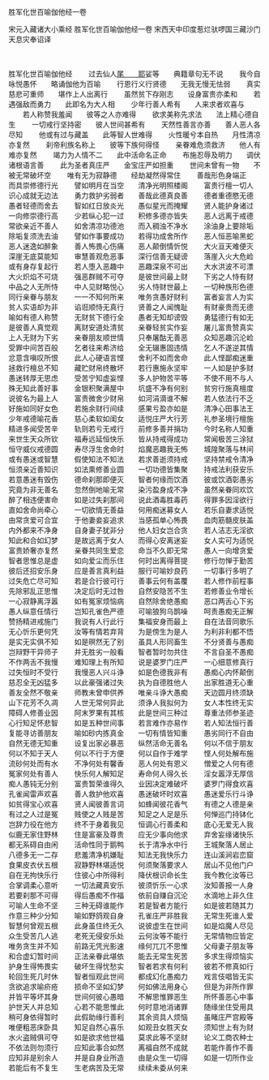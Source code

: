 胜军化世百喻伽他经一卷


宋元入藏诸大小乘经
胜军化世百喻伽他经一卷
宋西天中印度惹烂驮啰国三藏沙门天息灾奉诏译


　　

胜军化世百喻伽他经
　　过去仙人[尾　　耶](切身)娑等　　典籍章句无不说
　　我今自咏悦愚怀　　略诵伽他为百喻
　　行恩行义行贤德　　无我无慢无怯弱
　　真实慈悲可重师　　堪作上人出离行
　　虽然贫下存刚志　　设身富贵亦柔和
　　若遇强敌而勇力　　此即名为大人相
　　少年行善人希有　　人来求者欢喜与
　　若人称赞我羞闻　　彼等之人亦难得
　　欲求美称先求法　　法上精心德自生
　　一切戒行坚持密　　彼人世间甚希有
　　天然性善言亦善　　善人恶人各尽知
　　他或有过与藏盖　　此等智人世难得
　　火性暖兮本自热　　月性清凉亦复然
　　刹帝利族名称上　　彼等下族何得怪
　　亲眷难危须救济　　他人有难亦复然
　　竭力为人情不二　　此中活命名正命
　　布施忍辱及明力　　调伏诸根语言善
　　此为圣者真庄严　　金宝庄严如担重
　　世间未曾有一物　　不被无常破坏空
　　唯有无为寂静德　　经劫凝然得常住
　　善哉形色身端正　　而具崇修德行光
　　譬如明月在当空　　清净光明照楼阁
　　富贵行檀一切人　　识心成就无边法
　　勇力救护劣弱者　　善哉此德真良善
　　德者重德愍无德　　愚者轻德而舍去
　　智如红日放炎光　　愚似星光而掩耀
　　贤人能护身诸过　　一向修崇德行高
　　少若纵心犯一过　　积修多德亦皆失
　　恶人远离于戒德　　常欲亲近不善人
　　如舍清凉功德池　　而入稠浊不净水
　　涂油身上要除垢　　除垢复须洗去油
　　譬如作事要成功　　若得功成舍所作
　　恶人恒恶喻黑蛇　　恶人迷逸如醉象
　　善人怖畏心伤痛　　恶人颠倒情忻悦
　　大火亘天难便灭　　深崖无底莫能知
　　审慧善观危恶事　　深行信善无疑谤
　　落崖入火大危崄　　或有身存复起行
　　若人堕入恶趣中　　恶趣深泉不可出
　　大水洪波不可漂　　大火炽焰不可烧
　　强恶群贼不可夺　　是彼世间最上财
　　下劣之人恃有财　　中品之人无所恃
　　中人见财略悦心　　劣人恃财世最上
　　一切种族形色德　　同行亲眷与朋友
　　一一不知何所来　　唯务贪愚好财利
　　富者妄言人为实　　贫人实语却为非
　　谄诳顺恃无真行　　贤善之人闻愧耻
　　有财豪贵而无德　　喻如有德人称赞
　　无财贫下德行全　　愚者无知却谤毁
　　勇猛德行有如无　　是彼善人真觉观
　　离财安道处清贫　　亲眷轻贫实作妄
　　屠儿富贵赞真实　　上人无财为下劣
　　亲眷朋友顺世情　　只奉屠酤无善恶
　　众知恶趣沉沦崄　　受罪中间苦百般
　　乞者往来希济给　　全无辍惠固违情
　　乞人不遂逆其情　　忿意含嗔叹所恨
　　此人心硬语言悭　　舍利不如而舍命
　　此人悭鄙痴迷重　　拯救行檀总不知
　　藏贮财帛终散坏　　若行惠施永坚牢
　　一人如是护多财　　愚迷转厚无思虑
　　受苦宁知虚妄悭　　多人护物苦平等
　　不使不用不与人　　殊无知此善好事
　　金银积聚满屋中　　坑盛不净有何别
　　贫穷行施真檀度　　说彼名为最上人
　　富贵微舍少财帛　　如河涓滴谁不解
　　若人依法行不乏　　好施如同好女色
　　若施余财行间续　　感果亏盈亦如是
　　清净心田事法王　　少年戒德喻花香
　　慈心柔软如闺女　　适悦庄严大行芳
　　礼参圣境行檀施　　精进多闻受苦辛
　　轨则若亏无戒行　　前修多善并捐功
　　今时名称人知重　　来世生天众所钦
　　福寿远延恒快乐　　皆从持戒得成功
　　常闻极苦三涂狱　　恒守威仪戒德圆
　　寿尽浮生舍命时　　焰魔恶趣我无怖
　　城隍聚落与林间　　或有愚迷或智慧
　　假使知法不知法　　若求善逝须持戒
　　坚持禁戒令清净　　恒须亲近善知识
　　如法熏修善业圆　　一切功德皆集聚
　　持戒法利获安乐　　若意愚迷有毁伤
　　德命刹那即便灭　　智者何缘而饮酒
　　彼或饮酒彰愚劣　　究竟为非无善名
　　忽然倒地喻无常　　染污盈身成不净
　　虽然亲眷同欢饮　　醉了相违便害命
　　如是过失刹那间　　说此酒毒胜毒药
　　得罪多因淫欲行　　直如舍命尚牵心
　　一切欲情无善益　　何用痴迷募女人
　　若乐自妻求适悦　　由常贪爱可合宜
　　于他妻妾妄追求　　当感孤单心怖畏
　　血肉筋髓皮肤盖　　内外都来不净身
　　自身妻子犹非分　　他人妇女岂合贪
　　若人洁志无淫欲　　知此和合如幻梦
　　是故远离于女人　　而得心安离迷妄
　　女人实可为适悦　　富贵娇奢亦复然
　　亲眷共同生爱恋　　命当不久即无常
　　愚人一向增贪爱　　智者思惟总是虚
　　如向爱尘而乐住　　何时出离得菩提
　　修行勿惮于勤苦　　彼后还招安乐身
　　应是善言真利益　　服行可喻妙良药
　　一切事行多明了　　过失危亡尽可知
　　若是合行彼可行　　善事云何有盖覆
　　若人修作前程事　　先除邪乱正思惟
　　决定后时无过咎　　自然安隐苦不生
　　若修善业令增长　　一心寂静离浮嚣
　　如有冤家烦恼病　　自然除舍绝愚痴
　　恶口两舌心下劣　　愚人纵意任情行
　　岂知孔雀色严德　　可喻狼狗乌鹊噪
　　呵责愚痴无正解　　赞扬精进戒施门
　　我说有人行此行　　集福安身而最上
　　自在法音同歌乐　　无心忻乐更何凭
　　汝等有情若弃背　　为是傍生为是人
　　为利非利都不悟　　是实无实俱不知
　　如是暝然无了别　　虽具人形同畜生
　　不分贤善与愚痴　　岂辩野干异师子
　　并无胜劣一般看　　智者暂时勿共住
　　不言自圣不愚痴　　不作两舌不我慢
　　难知理上有所知　　说是婆罗门庄严
　　一心细意修真行　　过失恒时不受行
　　我慢恶人兴斗诤　　如是色德我非有
　　愚痴心内怀颠倒　　慈忍全无凶猛多
　　以此豪强诸过失　　执为自德胜他人
　　出家胜道无心重　　善友全然不敬亲
　　师教未曾申供养　　唯亲斗诤大愚痴
　　天边圆月终须缺　　山下花芳不久凋
　　人世无常何异此　　须诤人我拟何为
　　女人本性终无实　　障碍人修善业因
　　阿末罗果有其核　　此是世间三种过
　　尊重法师参圣迹　　心行知足怀悲智
　　如是五种世间事　　若言难作亦易作
　　若人知法恒行善　　复能寻访善朋友
　　喻如砂内拣真金　　一切有情皆知重
　　愚劣同行不自由　　自然无德无知重
　　设复出家必暴恶　　纵然活命无善名
　　何以不信于朋友　　何以不知于天人
　　何以不行于方便　　何以自作于难学
　　悭人何处解布施　　流砂何处而有水
　　不净何处有馨香　　恶人何处有恩义
　　憎爱之人何有德　　冤家何处有善人
　　快乐何人解知足　　寿命何人得久长
　　淫女嚣浮无厚信　　痴人愚钝无分别
　　富贵暂荣谁得久　　业因决定难破坏
　　婆罗门得食欢喜　　孔雀闻雷声欢喜
　　善人救护他欢喜　　愚迷破坏时欢喜
　　愚迷爱乐行斗诤　　如贫得宝心欢喜
　　贤人闻彼善言词　　如蜂闻彼花香气
　　有德之人德是亲　　有过之人过是冤
　　贱使之人贱是苦　　知足之人足是乐
　　何惮巡门持钵化　　岂辞力役在他方
　　终不于身着我见　　恒调心行善柔和
　　底心无爱无人我　　似鹿无家住野林
　　住是富豪及尊贵　　应无少事向他求
　　弃舍妄缘诸快乐　　都无系碍自由闲
　　活命性同于鹅鸭　　长于清净水中行
　　王城聚落人居止　　八德多无一二存
　　悲羞清净机嫌耻　　知法无我快乐力
　　连山溪涧岩峦窟　　食果皮衣伏五根
　　寂静野林堪适悦　　何须聚落要求人
　　居山不见他门户　　自在无拘快乐行
　　住彼心中所得利　　降伏根识命长生
　　我今教化汝等已　　合掌调柔心意听
　　一切法藏真安乐　　彼须忻乐一心求
　　汝知善报一人身　　若要刹那不可得
　　得后愚痴不作福　　依前自赚自沉沦
　　水滴地上非久住　　可喻人生命不坚
　　三种无碍谁能作　　若是智者方能行
　　如是彼若随其力　　作意三种少分知
　　喻如野鸽观自身　　孔雀庄严非胜我
　　无常生死谁人爱　　智慧何曾观五根
　　此身虽住终无久　　说彼虚生在世间
　　如是焰魔人尽见　　众生受苦几人逃
　　老死无侵安乐处　　云何汝等不能行
　　无常情物应皆定　　唯务贪生并不知
　　前路无凭光影速　　缘何兀兀不思惟
　　父母妻子朋友等　　和合虚幻暂时间
　　正法亲眷此堪依　　能去无常生死苦
　　多求生得烦恼实　　护身生得怖畏实
　　破坏生得忧愁实　　智者若求有何利
　　彼若不修真如行　　轮回生死几时休
　　智者恒观此世间　　都成幻化愚痴力
　　戏言伎唱皆无实　　贪欲追求喻疥疮
　　损命不坚如幻梦　　何如佛法用身心
　　但是为非所作罪　　并皆平等坏其身
　　世间何彼心愚暗　　不解思惟罪恶生
　　所怀善恶心中事　　护世天人并总知
　　心若不能思惟此　　何时意地消诸罪
　　随缘坐住受用具　　稍可身依得暂时
　　此假助缘行善利　　其余资具人烦恼
　　虽睹庄严宫殿等　　唯便粗恶床卧具
　　知足自然心喜乐　　如观丑女胜天女
　　须知世上有为财　　水火盗贼俱可夺
　　如是欲求他世福　　莫求此等不坚财
　　论义工商农种士　　不依法则勿须行
　　应知此事合如然　　离福自然不成就
　　若能作善作不善　　应知非是别余人
　　并是自身业所造　　由是众生一切得
　　如是一切所作业　　若能后有不复生
　　生老病苦及无常　　续续未委从何来

